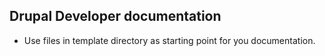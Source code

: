 Drupal Developer documentation
------------------------------

* Use files in template directory as starting point for you documentation.
